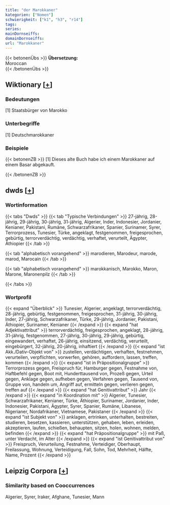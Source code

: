 ```yaml
---
title: "der Marokkaner"
kategorien: ["Nomen"]
schwierigkeit: ["k1", "h3", "r14"]
tags:
series:
mainDornseiffs:
domainDornseiffs:
url: "Marokkaner"
---
```


{{< betonenÜbs >}}
**Übersetzung:**  
Moroccan  
{{< /betonenÜbs >}}

## Wiktionary [[+](https://de.wiktionary.org/wiki/Marokkaner)]

### Bedeutungen
[1] Staatsbürger von Marokko  

### Unterbegriffe
[1] Deutschmarokkaner  

### Beispiele
{{< betonenZB >}}
[1] Dieses alte Buch habe ich einem Marokkaner auf einem Basar abgekauft.  

{{< /betonenZB >}}


## dwds [[+](https://www.dwds.de/wb/Marokkaner)]

### Wortinformation
{{< tabs "Dwds" >}}
{{< tab "Typische Verbindungen" >}}
27-jährig, 28-jährig, 29-jährig, 30-jährig, 31-jährig, Algerier, Inder, Indonesier, Jordanier, Kenianer, Pakistani, Rumäne, Schwarzafrikaner, Spanier, Surinamer, Syrer, Terrorprozess, Tunesier, Türke, angeklagt, festgenommen, freigesprochen, gebürtig, terrorverdächtig, verdächtig, verhaftet, verurteilt, Ägypter, Äthiopier
{{< /tab >}}

{{< tab "alphabetisch vorangehend" >}}
marodieren, Marodeur, marode, marod, Marocain
{{< /tab >}}

{{< tab "alphabetisch vorangehend" >}}
marokkanisch, Marokko, Maron, Marone, Maronenpilz
{{< /tab >}}

{{< /tabs >}}

### Wortprofil
{{< expand "Überblick" >}} Tunesier, Algerier, angeklagt, terrorverdächtig, 28-jährig, gebürtig, festgenommen, freigesprochen, 31-jährig, 30-jährig, Inder, 27-jährig, Schwarzafrikaner, Türke, 29-jährig, Jordanier, Pakistani, Äthiopier, Surinamer, Kenianer {{< /expand >}}
{{< expand "hat Adjektivattribut" >}} terrorverdächtig, freigesprochen, angeklagt, 28-jährig, 31-jährig, festgenommen, 27-jährig, 30-jährig, 29-jährig, gebürtig, eingewandert, verhaftet, 26-jährig, einsitzend, verdächtig, verurteilt, eingebürgert, 32-jährig, 20-jährig, inhaftiert {{< /expand >}}
{{< expand "ist Akk./Dativ-Objekt von" >}} zustellen, verdächtigen, verhaften, festnehmen, verurteilen, verpflichten, vorwerfen, gehören, auffordern, lassen, treffen, kommen {{< /expand >}}
{{< expand "ist in Präpositionalgruppe" >}} Terrorprozess gegen, Freispruch für, Hamburger gegen, Festnahme von, Haftbefehl gegen, Boot mit, Hunderttausend von, Prozeß gegen, Urteil gegen, Anklage gegen, aufheben gegen, Verfahren gegen, Tausend von, Gruppe von, handeln um, Angriff auf, ermitteln gegen, verlieren gegen, treffen auf {{< /expand >}}
{{< expand "hat Genitivattribut" >}} Jahr {{< /expand >}}
{{< expand "in Koordination mit" >}} Algerier, Tunesier, Schwarzafrikaner, Kenianer, Türke, Äthiopier, Surinamer, Jordanier, Inder, Indonesier, Pakistani, Ägypter, Syrer, Spanier, Rumäne, Libanese, Nigerianer, Nordafrikaner, Vietnamese, Pakistaner {{< /expand >}}
{{< expand "ist Subjekt von" >}} anklagen, ertrinken, unterhalten, bestreiten, studieren, besetzen, kassieren, unterstützen, gehaben, leben, erleiden, akzeptieren, laufen, schießen, behaupten, sitzen, holen, wohnen, melden, befinden {{< /expand >}}
{{< expand "hat Präpositionalgruppe" >}} mit Paß, unter Verdacht, im Alter {{< /expand >}}
{{< expand "ist Genitivattribut von" >}} Freispruch, Verurteilung, Festnahme, Verteidiger, Oberhaupt, Freilassung, Wohnung, Verteidigung, Fall, Sohn, Tod, Mehrheit, Hälfte, Name, Prozent {{< /expand >}}

## Leipzig Corpora [[+](https://corpora.uni-leipzig.de/en/res?word=Marokkaner&corpusId=deu_newscrawl-public_2018)]


### Similarity based on Cooccurrences
Algerier, Syrer, Iraker, Afghane, Tunesier, Mann

